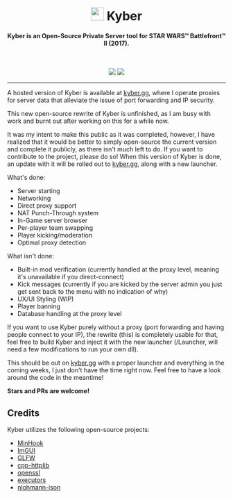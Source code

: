 <h1 align="center"><img src="https://kyber.gg/logo2.svg" width="30rem"> Kyber</h1>

<h4 align="center">Kyber is an Open-Source Private Server tool for STAR WARS™ Battlefront™ II (2017).</h4>
<br>
<p align="center">
  <a href="https://twitter.com/BattleDashBR"><img src="https://img.shields.io/badge/Twitter-@BattleDashBR-1da1f2.svg?logo=twitter"></a>
  <a href="https://discord.gg/kyber">
      <img src="https://img.shields.io/discord/305338604316655616.svg?label=Discord&logo=discord&color=778cd4">
  </a>
  
</p>

------

A hosted version of Kyber is available at [kyber.gg](https://kyber.gg), where I operate proxies for server data that alleviate the issue of port forwarding and IP security.

This new open-source rewrite of Kyber is unfinished, as I am busy with work and burnt out after working on this for a while now.

It was my intent to make this public as it was completed, however, I have realized that it would be better to simply open-source the current version
and complete it publicly, as there isn't much left to do. If you want to contribute to the project, please do so! When this version of Kyber is done, an update with it will be rolled out to [kyber.gg](https://kyber.gg), along with a new launcher.

What's done:
* Server starting
* Networking
* Direct proxy support
* NAT Punch-Through system
* In-Game server browser
* Per-player team swapping
* Player kicking/moderation
* Optimal proxy detection

What isn't done:
* Built-in mod verification (currently handled at the proxy level, meaning it's unavailable if you direct-connect)
* Kick messages (currently if you are kicked by the server admin you just get sent back to the menu with no indication of why)
* UX/UI Styling (WIP)
* Player banning
* Database handling at the proxy level

If you want to use Kyber purely without a proxy (port forwarding and having people connect to your IP), the rewrite (this) is completely usable for that, feel free to build Kyber and inject it with the new launcher (/Launcher, will need a few modifications to run your own dll).

This should be out on [kyber.gg](https://kyber.gg) with a proper launcher and everything in the coming weeks, I just don't have the time right now. Feel free to have a look around the code in the meantime!

**Stars and PRs are welcome!**

## Credits

Kyber utilizes the following open-source projects:

- [MinHook](https://github.com/TsudaKageyu/minhook)
- [ImGUI](https://github.com/ocornut/imgui)
- [GLFW](https://glfw.org)
- [cpp-httplib](https://github.com/yhirose/cpp-httplib)
- [openssl](https://openssl.org)
- [executors](https://github.com/chriskohlhoff/executors)
- [nlohmann-json](https://github.com/nlohmann/json)
